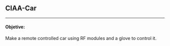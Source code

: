 ## __CIAA-Car__
---
#### Objetive:
Make a remote controlled car using RF modules and a glove to control it.